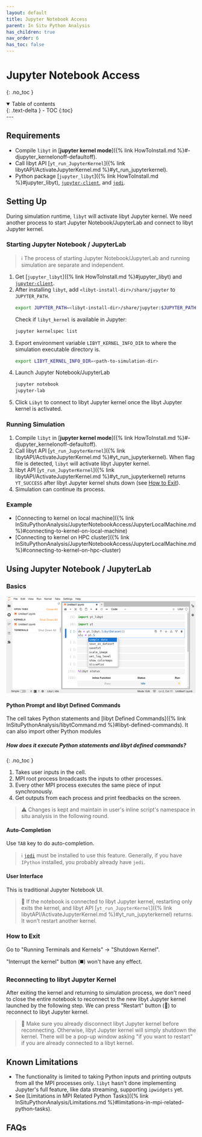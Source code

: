 ```yaml
---
layout: default
title: Jupyter Notebook Access
parent: In Situ Python Analysis
has_children: true
nav_order: 6
has_toc: false
---
```

# Jupyter Notebook Access
{: .no_toc }
<details open markdown="block">
  <summary>
    Table of contents
  </summary>
  {: .text-delta }
- TOC
{:toc}
</details>
---

## Requirements

- Compile `libyt` in [**jupyter kernel mode**]({% link HowToInstall.md %}#-djupyter_kernelonoff-defaultoff).
- Call libyt API [`yt_run_JupyterKernel`]({% link libytAPI/ActivateJupyterKernel.md %}#yt_run_jupyterkernel).
- Python package [`jupyter_libyt`]({% link HowToInstall.md %}#jupyter_libyt), [`jupyter-client`](https://jupyter-client.readthedocs.io/en/stable/index.html), and [`jedi`](https://jedi.readthedocs.io/en/latest/).

## Setting Up

During simulation runtime, `libyt` will activate libyt Jupyter kernel. 
We need another process to start Jupyter Notebook/JupyterLab and connect to libyt Jupyter kernel. 

### Starting Jupyter Notebook / JupyterLab

> :information_source: The process of starting Jupyter Notebook/JupyterLab and running simulation are separate and independent.

1. Get [`jupyter_libyt`]({% link HowToInstall.md %}#jupyter_libyt) and [`jupyter-client`](https://jupyter-client.readthedocs.io/en/stable/index.html).
2. After installing `libyt`, add `<libyt-install-dir>/share/jupyter` to `JUPYTER_PATH`.
   ```bash
   export JUPYTER_PATH=<libyt-install-dir>/share/jupyter:$JUPYTER_PATH
   ```
   Check if `libyt_kernel` is available in Jupyter:
   ```bash
   jupyter kernelspec list
   ```
3. Export environment variable `LIBYT_KERNEL_INFO_DIR` to where the simulation executable directory is.
   ```bash
   export LIBYT_KERNEL_INFO_DIR=<path-to-simulation-dir>
   ```
4. Launch Jupyter Notebook/JupyterLab
   ```bash
   jupyter notebook 
   jupyter-lab
   ```
5. Click `Libyt` to connect to libyt Jupyter kernel once the libyt Jupyter kernel is activated.

### Running Simulation

1. Compile `libyt` in [**jupyter kernel mode**]({% link HowToInstall.md %}#-djupyter_kernelonoff-defaultoff).
2. Call libyt API [`yt_run_JupyterKernel`]({% link libytAPI/ActivateJupyterKernel.md %}#yt_run_jupyterkernel). When flag file is detected, `libyt` will activate libyt Jupyter kernel.
3. libyt API [`yt_run_JupyterKernel`]({% link libytAPI/ActivateJupyterKernel.md %}#yt_run_jupyterkernel) returns `YT_SUCCESS` after libyt Jupyter kernel shuts down (see [How to Exit](#how-to-exit)).
4. Simulation can continue its process.

### Example

- [Connecting to kernel on local machine]({% link InSituPythonAnalysis/JupyterNotebookAccess/JupyterLocalMachine.md %}#connecting-to-kernel-on-local-machine)
- [Connecting to kernel on HPC cluster]({% link InSituPythonAnalysis/JupyterNotebookAccess/JupyterLocalMachine.md %}#connecting-to-kernel-on-hpc-cluster)

## Using Jupyter Notebook / JupyterLab

### Basics

![](../../assets/imgs/JupyterNB-Basics.png)

#### Python Prompt and libyt Defined Commands

The cell takes Python statements and [libyt Defined Commands]({% link InSituPythonAnalysis/libytCommand.md %}#libyt-defined-commands).
It can also import other Python modules

##### How does it execute Python statements and libyt defined commands?
{: .no_toc }
1. Takes user inputs in the cell.
2. MPI root process broadcasts the inputs to other processes.
3. Every other MPI process executes the same piece of input synchronously.
4. Get outputs from each process and print feedbacks on the screen.

> :warning: Changes is kept and maintain in user's inline script's namespace in situ analysis in the following round.

#### Auto-Completion

Use `TAB` key to do auto-completion. 

> :information_source: [`jedi`](https://jedi.readthedocs.io/en/latest/) must be installed to use this feature. Generally, if you have `IPython` installed, you probably already have `jedi`.

#### User Interface

This is traditional Jupyter Notebook UI.

> :lizard: If the notebook is connected to libyt Jupyter kernel, restarting only exits the kernel, and libyt API [`yt_run_JupyterKernel`]({% link libytAPI/ActivateJupyterKernel.md %}#yt_run_jupyterkernel) returns. It won't restart another kernel.

### How to Exit

Go to "Running Terminals and Kernels" -> "Shutdown Kernel". 

"Interrupt the kernel" button (:black_medium_square:) won't have any effect.


### Reconnecting to libyt Jupyter Kernel

After exiting the kernel and returning to simulation process, we don't need to close the entire notebook to reconnect to the new libyt Jupyter kernel launched by the following step.
We can press "Restart" button (:arrows_counterclockwise:) to reconnect to libyt Jupyter kernel.

> :lizard: Make sure you already disconnect libyt Jupyter kernel before reconnecting. Otherwise, libyt Jupyter kernel will simply shutdown the kernel. There will be a pop-up window asking "if you want to restart" if you are already connected to a libyt kernel. 

## Known Limitations
- The functionality is limited to taking Python inputs and printing outputs from all the MPI processes only. `libyt` hasn't done implementing Jupyter's full feature, like data streaming, supporting `ipwidgets` yet.
- See [Limitations in MPI Related Python Tasks]({% link InSituPythonAnalysis/Limitations.md %}#limitations-in-mpi-related-python-tasks).

## FAQs
